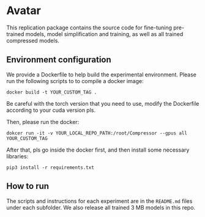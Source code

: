 # Avatar

This replication package contains the source code for fine-tuning pre-trained models, model simplification and training, as well as all trained compressed models.

## Environment configuration

We provide a Dockerfile to help build the experimental environment. Please run the following scripts to to compile a docker image:
```
docker build -t YOUR_CUSTOM_TAG .
```
Be careful with the torch version that you need to use, modify the Dockerfile according to your cuda version pls.

Then, please run the docker:
```
dokcer run -it -v YOUR_LOCAL_REPO_PATH:/root/Compressor --gpus all YOUR_CUSTOM_TAG
```

After that, pls go inside the docker first, and then install some necessary libraries:

```
pip3 install -r requirements.txt
```

## How to run

The scripts and instructions for each experiment are in the `README.md` files under each subfolder. We also release all trained 3 MB models in this repo. 
